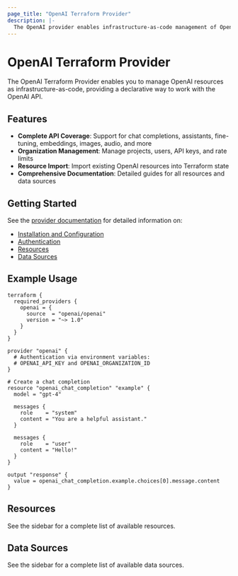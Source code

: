 ```yaml
---
page_title: "OpenAI Terraform Provider"
description: |-
  The OpenAI provider enables infrastructure-as-code management of OpenAI resources.
---
```


# OpenAI Terraform Provider

The OpenAI Terraform Provider enables you to manage OpenAI resources as infrastructure-as-code, providing a declarative way to work with the OpenAI API.

## Features

- **Complete API Coverage**: Support for chat completions, assistants, fine-tuning, embeddings, images, audio, and more
- **Organization Management**: Manage projects, users, API keys, and rate limits
- **Resource Import**: Import existing OpenAI resources into Terraform state
- **Comprehensive Documentation**: Detailed guides for all resources and data sources

## Getting Started

See the [provider documentation](https://registry.terraform.io/providers/openai/openai/latest/docs) for detailed information on:

- [Installation and Configuration](https://registry.terraform.io/providers/openai/openai/latest/docs#schema)
- [Authentication](https://registry.terraform.io/providers/openai/openai/latest/docs#authentication)
- [Resources](https://registry.terraform.io/providers/openai/openai/latest/docs/resources)
- [Data Sources](https://registry.terraform.io/providers/openai/openai/latest/docs/data-sources)

## Example Usage

```hcl
terraform {
  required_providers {
    openai = {
      source  = "openai/openai"
      version = "~> 1.0"
    }
  }
}

provider "openai" {
  # Authentication via environment variables:
  # OPENAI_API_KEY and OPENAI_ORGANIZATION_ID
}

# Create a chat completion
resource "openai_chat_completion" "example" {
  model = "gpt-4"
  
  messages {
    role    = "system"
    content = "You are a helpful assistant."
  }
  
  messages {
    role    = "user"
    content = "Hello!"
  }
}

output "response" {
  value = openai_chat_completion.example.choices[0].message.content
}
```

## Resources

See the sidebar for a complete list of available resources.

## Data Sources

See the sidebar for a complete list of available data sources.
